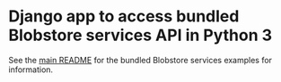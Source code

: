 # Django app to access bundled Blobstore services API in Python 3

See the [main README](../README.md) for the bundled Blobstore services examples
for information.
